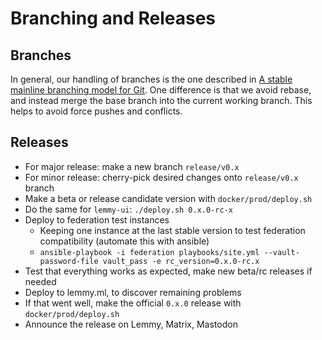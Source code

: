 Branching and Releases
===

## Branches

In general, our handling of branches is the one described in [A stable mainline branching model for Git](https://www.bitsnbites.eu/a-stable-mainline-branching-model-for-git/). One difference is that we avoid rebase, and instead merge the base branch into the current working branch. This helps to avoid force pushes and conflicts.

## Releases

- For major release: make a new branch `release/v0.x`
- For minor release: cherry-pick desired changes onto `release/v0.x` branch
- Make a beta or release candidate version with `docker/prod/deploy.sh`
- Do the same for `lemmy-ui`: `./deploy.sh 0.x.0-rc-x`
- Deploy to federation test instances
    -  Keeping one instance at the last stable version to test federation compatibility (automate this with ansible)
    -  `ansible-playbook -i federation playbooks/site.yml --vault-password-file vault_pass -e rc_version=0.x.0-rc.x`
- Test that everything works as expected, make new beta/rc releases if needed
- Deploy to lemmy.ml, to discover remaining problems
- If that went well, make the official `0.x.0` release with `docker/prod/deploy.sh`
- Announce the release on Lemmy, Matrix, Mastodon
